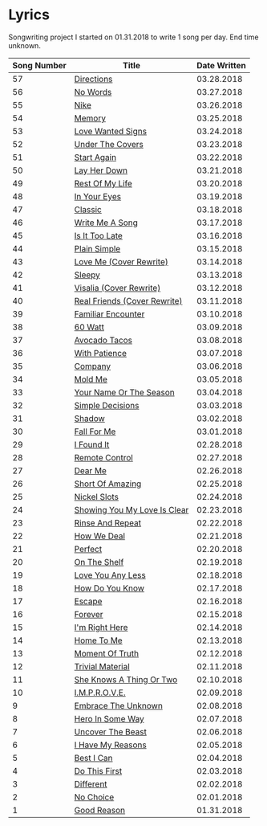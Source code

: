 # Lyrics
Songwriting project I started on 01.31.2018 to write 1 song per day. End time unknown.

| Song Number | Title | Date Written |
|---|---|---|
|57|[Directions](https://github.com/thisislink/Lyrics/blob/master/Original_Songs/Directions.txt)| 03.28.2018
|56|[No Words](https://github.com/thisislink/Lyrics/blob/master/Original_Songs/NoWords.txt)| 03.27.2018
|55|[Nike](https://github.com/thisislink/Lyrics/blob/master/Original_Songs/Nike.txt)| 03.26.2018
|54|[Memory](https://github.com/thisislink/Lyrics/blob/master/Original_Songs/Memory.txt)| 03.25.2018
|53|[Love Wanted Signs](https://github.com/thisislink/Lyrics/blob/master/Original_Songs/LoveWantedSigns.txt)| 03.24.2018
|52|[Under The Covers](https://github.com/thisislink/Lyrics/blob/master/Original_Songs/UnderTheCovers.txt)| 03.23.2018
|51|[Start Again](https://github.com/thisislink/Lyrics/blob/master/Original_Songs/StartAgain.txt)| 03.22.2018
|50|[Lay Her Down](https://github.com/thisislink/Lyrics/blob/master/Original_Songs/LayHerDown.txt)| 03.21.2018
|49|[Rest Of My Life](https://github.com/thisislink/Lyrics/blob/master/Original_Songs/RestOfMyLife.txt)| 03.20.2018
|48|[In Your Eyes](https://github.com/thisislink/Lyrics/blob/master/Original_Songs/InYourEyes.txt)| 03.19.2018
|47|[Classic](https://github.com/thisislink/Lyrics/blob/master/Original_Songs/Classic.txt)| 03.18.2018
|46|[Write Me A Song](https://github.com/thisislink/Lyrics/blob/master/Original_Songs/WriteMeASong.txt)| 03.17.2018
|45|[Is It Too Late](https://github.com/thisislink/Lyrics/blob/master/Original_Songs/IsItTooLate.txt)| 03.16.2018
|44|[Plain Simple](https://github.com/thisislink/Lyrics/blob/master/Original_Songs/PlainSimple.txt)| 03.15.2018
|43|[Love Me (Cover Rewrite)](https://github.com/thisislink/Lyrics/blob/master/Covers/LoveMe.txt)| 03.14.2018
|42|[Sleepy](https://github.com/thisislink/Lyrics/blob/master/Original_Songs/Sleepy.txt)| 03.13.2018
|41|[Visalia (Cover Rewrite)](https://github.com/thisislink/Lyrics/blob/master/Covers/Visalia.txt)| 03.12.2018
|40|[Real Friends (Cover Rewrite)](https://github.com/thisislink/Lyrics/blob/master/Covers/RealFriends.txt)| 03.11.2018
|39|[Familiar Encounter](https://github.com/thisislink/Lyrics/blob/master/Original_Songs/FamiliarEncounter.txt)| 03.10.2018
|38|[60 Watt](https://github.com/thisislink/Lyrics/blob/master/Original_Songs/60Watt.txt)| 03.09.2018
|37|[Avocado Tacos](https://github.com/thisislink/Lyrics/blob/master/Original_Songs/AvocadoTacos.txt)| 03.08.2018
|36|[With Patience](https://github.com/thisislink/Lyrics/blob/master/Original_Songs/WithPatience.txt)| 03.07.2018
|35|[Company](https://github.com/thisislink/Lyrics/blob/master/Original_Songs/Company.txt)| 03.06.2018
|34|[Mold Me](https://github.com/thisislink/Lyrics/blob/master/Original_Songs/MoldMe.txt)| 03.05.2018
|33|[Your Name Or The Season](https://github.com/thisislink/Lyrics/blob/master/Original_Songs/YourNameOrTheSeason.txt)| 03.04.2018
|32|[Simple Decisions](https://github.com/thisislink/Lyrics/blob/master/Original_Songs/SimpleDecisions.txt)| 03.03.2018
|31|[Shadow](https://github.com/thisislink/Lyrics/blob/master/Original_Songs/Shadow.txt)| 03.02.2018
|30|[Fall For Me](https://github.com/thisislink/Lyrics/blob/master/Original_Songs/FallForMe.txt)| 03.01.2018
|29|[I Found It](https://github.com/thisislink/Lyrics/blob/master/Original_Songs/IFoundIt.txt)| 02.28.2018
|28|[Remote Control](https://github.com/thisislink/Lyrics/blob/master/Original_Songs/RemoteControl.txt)| 02.27.2018
|27|[Dear Me](https://github.com/thisislink/Lyrics/blob/master/Original_Songs/DearMe.txt)| 02.26.2018
|26|[Short Of Amazing](https://github.com/thisislink/Lyrics/blob/master/Original_Songs/ShortOfAmazing.txt)| 02.25.2018
|25|[Nickel Slots](https://github.com/thisislink/Lyrics/blob/master/Original_Songs/NickelSlots.txt)| 02.24.2018
|24|[Showing You My Love Is Clear](https://github.com/thisislink/Lyrics/blob/master/Original_Songs/ShowingYouMyLoveIsClear.txt)| 02.23.2018
|23|[Rinse And Repeat](https://github.com/thisislink/Lyrics/blob/master/Original_Songs/RinseAndRepeat.txt)| 02.22.2018
|22|[How We Deal](https://github.com/thisislink/Lyrics/blob/master/Original_Songs/HowWeDeal.txt)| 02.21.2018
|21|[Perfect](https://github.com/thisislink/Lyrics/blob/master/Original_Songs/Perfect.txt)| 02.20.2018
|20|[On The Shelf](https://github.com/thisislink/Lyrics/blob/master/Original_Songs/OnTheShelf.txt)| 02.19.2018
|19|[Love You Any Less](https://github.com/thisislink/Lyrics/blob/master/Original_Songs/LoveYouAnyLess.txt)| 02.18.2018
|18|[How Do You Know](https://github.com/thisislink/Lyrics/blob/master/Original_Songs/HowDoYouKnow.txt)| 02.17.2018
|17|[Escape](https://github.com/thisislink/Lyrics/blob/master/Original_Songs/Escape.txt)| 02.16.2018
|16|[Forever](https://github.com/thisislink/Lyrics/blob/master/Original_Songs/Forever.txt)| 02.15.2018
|15|[I'm Right Here](https://github.com/thisislink/Lyrics/blob/master/Original_Songs/ImRightHere.txt)| 02.14.2018
|14|[Home To Me](https://github.com/thisislink/Lyrics/blob/master/Original_Songs/HomeToMe.txt)| 02.13.2018
|13|[Moment Of Truth](https://github.com/thisislink/Lyrics/blob/master/Original_Songs/MomentOfTruth.txt)| 02.12.2018
|12|[Trivial Material](https://github.com/thisislink/Lyrics/blob/master/Original_Songs/TrivialMaterial.txt)| 02.11.2018
|11|[She Knows A Thing Or Two](https://github.com/thisislink/Lyrics/blob/master/Original_Songs/SheKnowsAThingOrTwo.txt)| 02.10.2018
|10|[I.M.P.R.O.V.E.](https://github.com/thisislink/Lyrics/blob/master/Original_Songs/I.M.P.R.O.V.E..txt)| 02.09.2018
|9|[Embrace The Unknown](https://github.com/thisislink/Lyrics/blob/master/Original_Songs/EmbraceTheUnknown.txt)| 02.08.2018
|8|[Hero In Some Way](https://github.com/thisislink/Lyrics/blob/master/Original_Songs/HeroInSomeWay.txt)| 02.07.2018
|7|[Uncover The Beast](https://github.com/thisislink/Lyrics/blob/master/Original_Songs/UncoverTheBeast.txt)| 02.06.2018
|6|[I Have My Reasons](https://github.com/thisislink/Lyrics/blob/master/Original_Songs/IHaveMyReasons.txt)| 02.05.2018
|5|[Best I Can](https://github.com/thisislink/Lyrics/blob/master/Original_Songs/BestICan.txt)| 02.04.2018
|4|[Do This First](https://github.com/thisislink/Lyrics/blob/master/Original_Songs/DoThisFirst.txt)| 02.03.2018
|3|[Different](https://github.com/thisislink/Lyrics/blob/master/Original_Songs/Different.txt)| 02.02.2018
|2|[No Choice](https://github.com/thisislink/Lyrics/blob/master/Original_Songs/NoChoice.txt)| 02.01.2018
|1|[Good Reason](https://github.com/thisislink/Lyrics/blob/master/Original_Songs/GoodReason.txt)| 01.31.2018

